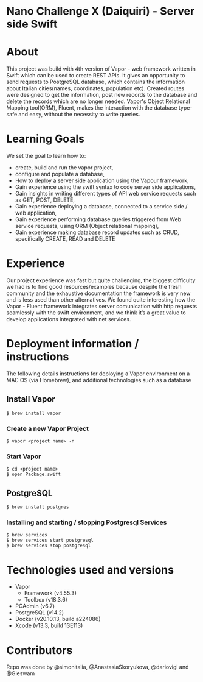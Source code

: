 # Nano Challenge X (Daiquiri) - Server side Swift

# About
This project was build with 4th version of Vapor - web framework written in Swift which can be used to create REST APIs. It gives an opportunity to send requests to PostgreSQL database, which contains the information about Italian cities(names, coordinates, population etc). Created routes were designed to get the information, post new records to the database and delete the records which are no longer needed. Vapor's Object Relational Mapping tool(ORM), Fluent, makes the interaction with the database type-safe and easy, without the necessity to write queries.

# Learning Goals
We set the goal to learn how to:
- create, build and run the vapor project,
- configure and populate a database,
- How to deploy a server side application using the Vapour framework,
- Gain experience using the swift syntax to code server side applications,
- Gain insights in writing different types of API web service requests such as GET, POST, DELETE,
- Gain experience deploying a database, connected to a service side / web application,
- Gain experience performing database queries triggered from Web service requests, using ORM (Object relational mapping),
- Gain experience making database record updates such as CRUD, specifically CREATE, READ and DELETE

# Experience
Our project experience was fast but quite challenging, the biggest difficulty we had is to find good resources/examples because despite the fresh community and the exhaustive documentation the framework is very new and is less used than other alternatives.
We found quite interesting how the Vapor - Fluent framework integrates server comunication with http requests seamlessly with the swift environment, and we think it’s a great value to develop applications integrated with net services.

# Deployment information / instructions 
The following details instructions for deploying a Vapor environment on a MAC OS (via Homebrew), and additional technologies such as a database

## Install Vapor 
```
$ brew install vapor
```

### Create a new Vapor Project
```
$ vapor <project name> -n
```

### Start Vapor 
```
$ cd <project name>
$ open Package.swift
```

## PostgreSQL
```
$ brew install postgres
```

### Installing and starting / stopping Postgresql Services
```
$ brew services
$ brew services start postgresql
$ brew services stop postgresql
```



# Technologies used and versions
- Vapor
  - Framework (v4.55.3)
  - Toolbox (v18.3.6)
- PGAdmin (v6.7)
- PostgreSQL (v14.2)
- Docker (v20.10.13, build a224086)
- Xcode (v13.3, build 13E113)

# Contributors
Repo was done by @simonitalia, @AnastasiaSkoryukova, @dariovigi and @Gleswam
